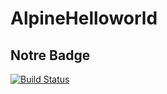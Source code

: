 # AlpineHelloworld 

## Notre Badge

[![Build Status]( https://9f30-185-116-129-161.ngrok-free.app:8080/buildStatus/icon?job=Deployment)]( https://9f30-185-116-129-161.ngrok-free.app/job/Deployment/)
